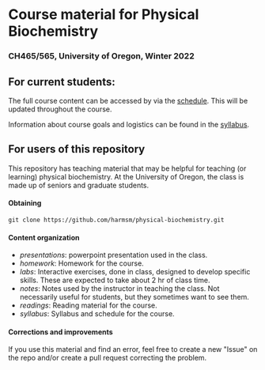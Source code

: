 # Course material for Physical Biochemistry
### CH465/565, University of Oregon, Winter 2022

## For current students:

The full course content can be accessed by via the [schedule](https://github.com/harmsm/physical-biochemistry/blob/master/syllabus/schedule.rst).  This will be updated throughout the course.

Information about course goals and logistics can be found in the [syllabus](https://github.com/harmsm/physical-biochemistry/blob/master/syllabus/syllabus.rst).


## For users of this repository

This repository has teaching material that may be helpful for teaching (or
learning) physical biochemistry.  At the University of Oregon, the class is
made up of seniors and graduate students.  

#### Obtaining
```
git clone https://github.com/harmsm/physical-biochemistry.git
```

#### Content organization
+ *presentations*: powerpoint presentation used in the class.
+ *homework*: Homework for the course.
+ *labs*: Interactive exercises, done in class, designed to develop specific skills.
  These are expected to take about 2 hr of class time.
+ *notes*: Notes used by the instructor in teaching the class.  Not necessarily
  useful for students, but they sometimes want to see them.
+ *readings*: Reading material for the course.
+ *syllabus*: Syllabus and schedule for the course.

#### Corrections and improvements
If you use this material and find an error, feel free to create a new "Issue" on
the repo and/or create a pull request correcting the problem.
